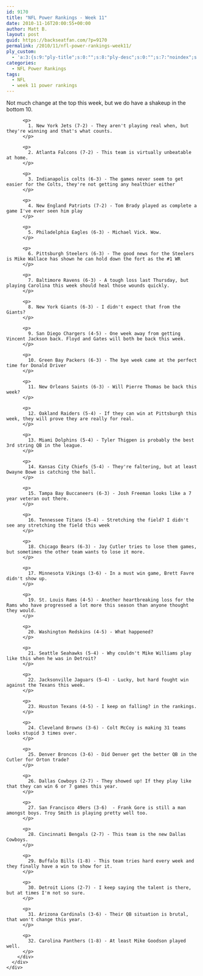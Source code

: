 ```yaml
---
id: 9170
title: "NFL Power Rankings - Week 11"
date: 2010-11-16T20:00:55+00:00
author: Matt B.
layout: post
guid: https://backseatfan.com/?p=9170
permalink: /2010/11/nfl-power-rankings-week11/
ply_custom:
  - 'a:3:{s:9:"ply-title";s:0:"";s:8:"ply-desc";s:0:"";s:7:"noindex";s:0:"";}'
categories:
  - NFL Power Rankings
tags:
  - NFL
  - week 11 power rankings
---
```


<div class="entry">
  <div>
    <div>
      <div>
        <div>
          <p>
            Not much change at the top this week, but we do have a shakeup in the bottom 10.
          </p>

          <p>
            1. New York Jets (7-2) - They aren't playing real when, but they're winning and that's what counts.
          </p>

          <p>
            2. Atlanta Falcons (7-2) - This team is virtually unbeatable at home.
          </p>

          <p>
            3. Indianapolis colts (6-3) - The games never seem to get easier for the Colts, they're not getting any healthier either
          </p>

          <p>
            4. New England Patriots (7-2) - Tom Brady played as complete a game I've ever seen him play
          </p>

          <p>
            5. Philadelphia Eagles (6-3) - Michael Vick. Wow.
          </p>

          <p>
            6. Pittsburgh Steelers (6-3) - The good news for the Steelers is Mike Wallace has shown he can hold down the fort as the #1 WR
          </p>

          <p>
            7. Baltimore Ravens (6-3) - A tough loss last Thursday, but playing Carolina this week should heal those wounds quickly.
          </p>

          <p>
            8. New York Giants (6-3) - I didn't expect that from the Giants?
          </p>

          <p>
            9. San Diego Chargers (4-5) - One week away from getting Vincent Jackson back. Floyd and Gates will both be back this week.
          </p>

          <p>
            10. Green Bay Packers (6-3) - The bye week came at the perfect time for Donald Driver
          </p>

          <p>
            11. New Orleans Saints (6-3) - Will Pierre Thomas be back this week?
          </p>

          <p>
            12. Oakland Raiders (5-4) - If they can win at Pittsburgh this week, they will prove they are really for real.
          </p>

          <p>
            13. Miami Dolphins (5-4) - Tyler Thigpen is probably the best 3rd string QB in the league.
          </p>

          <p>
            14. Kansas City Chiefs (5-4) - They're faltering, but at least Dwayne Bowe is catching the ball.
          </p>

          <p>
            15. Tampa Bay Buccaneers (6-3) - Josh Freeman looks like a 7 year veteran out there.
          </p>

          <p>
            16. Tennessee Titans (5-4) - Stretching the field? I didn't see any stretching the field this week
          </p>

          <p>
            18. Chicago Bears (6-3) - Jay Cutler tries to lose them games, but sometimes the other team wants to lose it more.
          </p>

          <p>
            17. Minnesota Vikings (3-6) - In a must win game, Brett Favre didn't show up.
          </p>

          <p>
            19. St. Louis Rams (4-5) - Another heartbreaking loss for the Rams who have progressed a lot more this season than anyone thought they would.
          </p>

          <p>
            20. Washington Redskins (4-5) - What happened?
          </p>

          <p>
            21. Seattle Seahawks (5-4) - Why couldn't Mike Williams play like this when he was in Detroit?
          </p>

          <p>
            22. Jacksonville Jaguars (5-4) - Lucky, but hard fought win against the Texans this week.
          </p>

          <p>
            23. Houston Texans (4-5) - I keep on falling? in the rankings.
          </p>

          <p>
            24. Cleveland Browns (3-6) - Colt McCoy is making 31 teams looks stupid 3 times over.
          </p>

          <p>
            25. Denver Broncos (3-6) - Did Denver get the better QB in the Cutler for Orton trade?
          </p>

          <p>
            26. Dallas Cowboys (2-7) - They showed up! If they play like that they can win 6 or 7 games this year.
          </p>

          <p>
            27. San Francisco 49ers (3-6)  - Frank Gore is still a man amongst boys. Troy Smith is playing pretty well too.
          </p>

          <p>
            28. Cincinnati Bengals (2-7) - This team is the new Dallas Cowboys.
          </p>

          <p>
            29. Buffalo Bills (1-8) - This team tries hard every week and they finally have a win to show for it.
          </p>

          <p>
            30. Detroit Lions (2-7) - I keep saying the talent is there, but at times I'm not so sure.
          </p>

          <p>
            31. Arizona Cardinals (3-6) - Their QB situation is brutal, that won't change this year.
          </p>

          <p>
            32. Carolina Panthers (1-8) - At least Mike Goodson played well.
          </p>
        </div>
      </div>
    </div>
  </div>
</div>
